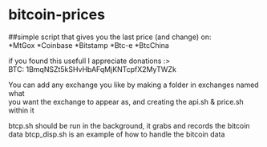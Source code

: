 bitcoin-prices
==============
##simple script that gives you the last price (and change) on:  
  *MtGox
  *Coinbase
  *Bitstamp
  *Btc-e
  *BtcChina

if you found this usefull I appreciate donations :>  
BTC: 1BmqNSZt5kSHvHbAFqMjKNTcpfX2MyTWZk  

You can add any exchange you like by making a folder in exchanges named what  
you want the exchange to appear as, and creating the api.sh & price.sh within it


btcp.sh should be run in the background, it grabs and records the bitcoin data
btcp_disp.sh is an example of how to handle the bitcoin data
